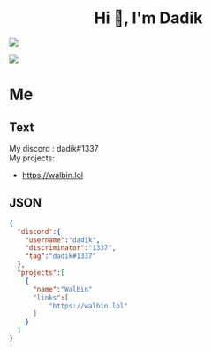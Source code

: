 <h1 align="center">Hi 👋, I'm Dadik</h1>
<p align="left"><img align="center" src="https://github-readme-stats.vercel.app/api?username=Dadik11&show_icons=true&icon_color=805AD5&text_color=666666&bg_color=ffffff00&hide_title=true&include_all_commits=true&count_private=true&hide_border=false&hide=contribs)"></p>

<p align="left"><img align="center" src="https://github-readme-stats.vercel.app/api/top-langs/?username=Dadik11&show_icons=true&icon_color=805AD5&text_color=666666&bg_color=ffffff00&hide_title=true&include_all_commits=true&count_private=true&hide_border=false&hide=contribs)"></p>
<h1>Me</h1>
<h2>Text</h2>

My discord : dadik#1337<br>
My projects: <br>
- https://walbin.lol


<h2>JSON</h2>

```json
{
  "discord":{
    "username":"dadik",
    "discriminator":"1337",
    "tag":"dadik#1337"
  },
  "projects":[
    {
      "name":"Walbin"
      "links":[
          "https://walbin.lol"
      ]
    }
  ]
}
```
